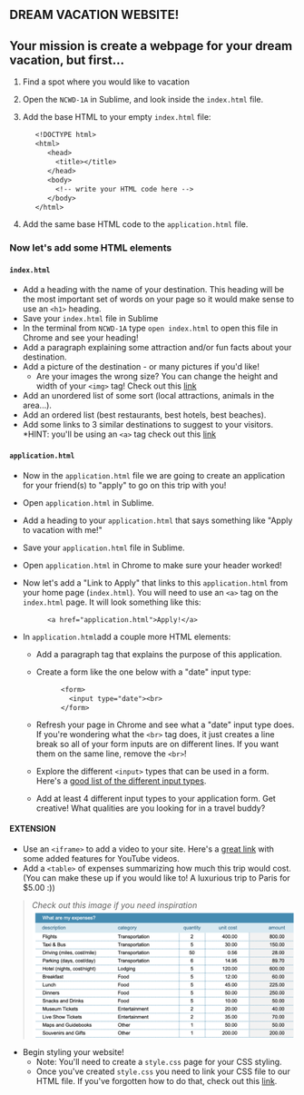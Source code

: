 ## DREAM VACATION WEBSITE!

## Your mission is create a webpage for your dream vacation, but first...
1. Find a spot where you would like to vacation 
1. Open the `NCWD-1A` in Sublime, and look inside the `index.html` file.
1. Add the base HTML to your empty `index.html` file:
        
          <!DOCTYPE html>     
          <html>
             <head>
               <title></title>
             </head>
             <body>
               <!-- write your HTML code here -->
             </body>
          </html>
        
1. Add the same base HTML code to the `application.html` file.

### Now let's add some HTML elements

#### `index.html`
* Add a heading with the name of your destination. This heading will be the most important set of words on your page so it would make sense to use an `<h1>` heading.
* Save your `index.html` file in Sublime
* In the terminal from `NCWD-1A` type `open index.html` to open this file in Chrome and see your heading!
* Add a paragraph explaining some attraction and/or fun facts about your destination. 
* Add a picture of the destination - or many pictures if you'd like! 
    * Are your images the wrong size? You can change the height and width of your `<img>` tag! Check out this [link](https://www.w3schools.com/tags/att_img_width.asp)
* Add an unordered list of some sort (local attractions, animals in the area...).
* Add an ordered list (best restaurants, best hotels, best beaches).
* Add some links to 3 similar destinations to suggest to your visitors. *HINT: you'll be using an `<a>` tag check out this [link](https://www.w3schools.com/html/html_links.asp)

#### `application.html`
* Now in the `application.html` file we are going to create an application for your friend(s) to "apply" to go on this trip with you!
* Open `application.html` in Sublime.
* Add a heading to your `application.html` that says something like "Apply to vacation with me!"
* Save your `application.html` file in Sublime.
* Open `application.html` in Chrome to make sure your header worked!
* Now let's add a "Link to Apply" that links to this `application.html` from your home page (`index.html`). You will need to use an `<a>` tag on the `index.html` page. It will look something like this: 
            
            <a href="application.html">Apply!</a>
            
* In `application.html`add a couple more HTML elements:
    * Add a paragraph tag that explains the purpose of this application.
    * Create a form like the one below with a "date" input type: 

                <form>
                  <input type="date"><br>
                </form>
                
    * Refresh your page in Chrome and see what a "date" input type does. If you're wondering what the `<br>` tag does, it just creates a line break so all of your form inputs are on different lines. If you want them on the same line, remove the `<br>`!
    * Explore the different `<input>` types that can be used in a form. Here's a [good list of the different input types](https://www.w3schools.com/html/html_form_input_types.asp).
    * Add at least 4 different input types to your application form. Get creative! What qualities are you looking for in a travel buddy?

 
#### EXTENSION

* Use an `<iframe>` to add a video to your site. Here's a [great link](https://www.w3schools.com/html/html_youtube.asp) with some added features for YouTube videos.
* Add a `<table>` of expenses summarizing how much this trip would cost. (You can make these up if you would like to! A luxurious trip to Paris for $5.00 :)) 
> *Check out this image if you need inspiration* ![table](/table-image.png) 
* Begin styling your website!
    * Note: You'll need to create a `style.css` page for your CSS styling.
    * Once you've created `style.css` you need to link your CSS file to our HTML file. If you've forgotten how to do that, check out this [link](https://teamtreehouse.com/community/htmlcss-linking).



